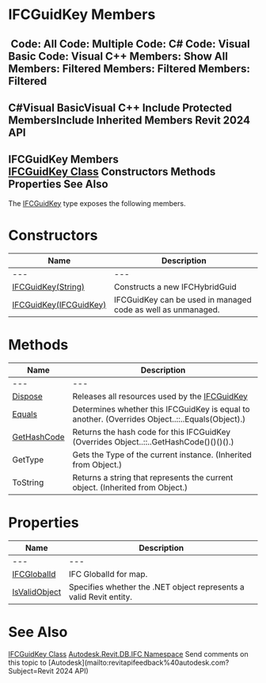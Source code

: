 # IFCGuidKey Members

﻿
 Code: All Code: Multiple Code: C# Code: Visual Basic Code: Visual C++  Members: Show All Members: Filtered Members: Filtered Members: Filtered   
---  
C#Visual BasicVisual C++
Include Protected MembersInclude Inherited Members
Revit 2024 API  
---  
IFCGuidKey Members  
[IFCGuidKey Class](7dc686ab-07b2-c18e-4893-14506aad2e1c.md "IFCGuidKey Class") Constructors Methods Properties See Also  
---  
The [IFCGuidKey](7dc686ab-07b2-c18e-4893-14506aad2e1c.md "IFCGuidKey Class") type exposes the following members.
# Constructors
| Name | Description |
| --- | --- |
| --- | --- | --- |
| [IFCGuidKey(String)](1d05b4c6-589a-7b28-e94a-f53ce2a8415c.md "IFCGuidKey Constructor \(String\)") | Constructs a new IFCHybridGuid |
| [IFCGuidKey(IFCGuidKey)](20626e5a-9b2c-7281-2645-357cec7f6481.md "IFCGuidKey Constructor \(IFCGuidKey\)") | IFCGuidKey can be used in managed code as well as unmanaged. |

# Methods
| Name | Description |
| --- | --- |
| --- | --- | --- |
| [Dispose](8fc43515-a010-ab17-a0a8-833693853a65.md "Dispose Method") | Releases all resources used by the [IFCGuidKey](7dc686ab-07b2-c18e-4893-14506aad2e1c.md "IFCGuidKey Class") |
| [Equals](98e0f031-e103-89a6-2ae7-de8c1bded6cd.md "Equals Method") | Determines whether this IFCGuidKey is equal to another.  (Overrides Object..::..Equals(Object).) |
| [GetHashCode](41da953f-4cda-b0f3-cb34-a0016c7a07bc.md "GetHashCode Method") | Returns the hash code for this IFCGuidKey  (Overrides Object..::..GetHashCode()()()().) |
| GetType | Gets the Type of the current instance. (Inherited from Object.) |
| ToString | Returns a string that represents the current object. (Inherited from Object.) |

# Properties
| Name | Description |
| --- | --- |
| --- | --- | --- |
| [IFCGlobalId](de2ce671-4951-8035-9538-2e397577e39e.md "IFCGlobalId Property") | IFC GlobalId for map. |
| [IsValidObject](714a3671-c3db-3e1b-5540-030514244f6a.md "IsValidObject Property") | Specifies whether the .NET object represents a valid Revit entity. |

# See Also
[IFCGuidKey Class](7dc686ab-07b2-c18e-4893-14506aad2e1c.md "IFCGuidKey Class")
[Autodesk.Revit.DB.IFC Namespace](b823fafb-1ba1-896b-4097-142c2817ce74.md "Autodesk.Revit.DB.IFC Namespace")
Send comments on this topic to [Autodesk](mailto:revitapifeedback%40autodesk.com?Subject=Revit 2024 API)